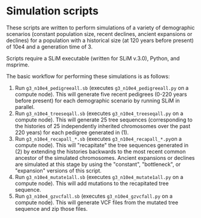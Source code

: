 # Simulation scripts
These scripts are written to perform simulations of a variety of demographic scenarios (constant population size, recent declines, ancient expansions or declines) for a population with a historical size (at 120 years before present) of 10e4 and a generation time of 3.

Scripts require a SLiM executable (written for SLiM v.3.0), Python, and msprime.

The basic workflow for performing these simulations is as follows:

1) Run `g3_n10e4_pedigreeall.sb` (executes `g3_n10e4_pedigreeall.py` on a compute node). This will generate five recent pedigrees (0-220 years before present) for each demographic scenario by running SLiM in parallel.
2) Run `g3_n10e4_treeseqall.sb` (executes `g3_n10e4_treeseqall.py` on a compute node). This will generate 25 tree sequences (corresponding to the histories of 25 independently inherited chromosomes over the past 220 years) for each pedigree generated in (1).
3) Run `g3_n10e4_recapall_*.sb` (executes `g3_n10e4_recapall_*.py`on a compute node). This will "recapitate" the tree sequences generated in (2) by extending the histories backwards to the most recent common ancestor of the simulated chromosomes. Ancient expansions or declines are simulated at this stage by using the "constant", "bottleneck", or "expansion" versions of this script.
4) Run `g3_n10e4_mutate1all.sb` (executes `g3_n10e4_mutate1all.py` on a compute node). This will add mutations to the recapitated tree sequence.
5) Run `g3_n10e4_gzvcfall.sb` (executes `g3_n10e4_gzvcfall.py` on a compute node). This will generate VCF files from the mutated tree sequence and zip those files.
